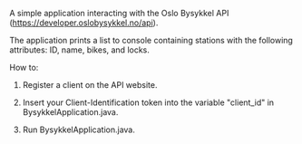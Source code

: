 A simple application interacting with the Oslo Bysykkel API (https://developer.oslobysykkel.no/api).

The application prints a list to console containing stations with the following attributes: ID, name, bikes, and locks.

How to:

1. Register a client on the API website.

2. Insert your Client-Identification token into the variable "client_id" in BysykkelApplication.java.

3. Run BysykkelApplication.java.

